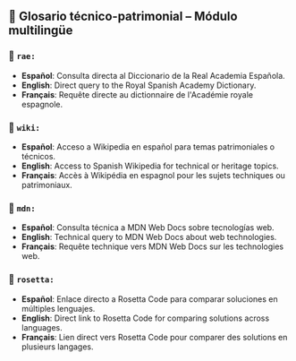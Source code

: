 ## 🧠 Glosario técnico-patrimonial – Módulo multilingüe

### 🔹 `rae:`  
- **Español**: Consulta directa al Diccionario de la Real Academia Española.  
- **English**: Direct query to the Royal Spanish Academy Dictionary.  
- **Français**: Requête directe au dictionnaire de l'Académie royale espagnole.

### 🔹 `wiki:`  
- **Español**: Acceso a Wikipedia en español para temas patrimoniales o técnicos.  
- **English**: Access to Spanish Wikipedia for technical or heritage topics.  
- **Français**: Accès à Wikipédia en espagnol pour les sujets techniques ou patrimoniaux.

### 🔹 `mdn:`  
- **Español**: Consulta técnica a MDN Web Docs sobre tecnologías web.  
- **English**: Technical query to MDN Web Docs about web technologies.  
- **Français**: Requête technique vers MDN Web Docs sur les technologies web.

### 🔹 `rosetta:`  
- **Español**: Enlace directo a Rosetta Code para comparar soluciones en múltiples lenguajes.  
- **English**: Direct link to Rosetta Code for comparing solutions across languages.  
- **Français**: Lien direct vers Rosetta Code pour comparer des solutions en plusieurs langages.
